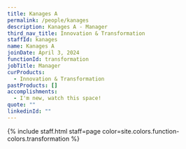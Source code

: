 ```yaml
---
title: Kanages A
permalink: /people/kanages
description: Kanages A - Manager
third_nav_title: Innovation & Transformation
staffId: kanages
name: Kanages A
joinDate: April 3, 2024
functionId: transformation
jobTitle: Manager
curProducts:
  - Innovation & Transformation
pastProducts: []
accomplishments:
  - I'm new, watch this space!
quote: ""
linkedinId: ""
---
```


{% include staff.html staff=page color=site.colors.function-colors.transformation %}
